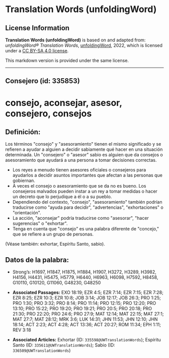 # Translation Words (unfoldingWord)

## License Information

**Translation Words (unfoldingWord)** is based on and adapted from: _unfoldingWord® Translation Words_, [unfoldingWord](https://unfoldingword.org/utw), 2022, which is licensed under a [CC BY-SA 4.0 license](https://creativecommons.org/licenses/by-sa/4.0/legalcode.en).

This markdown version is provided under the same license.



--------------------------------

## Consejero (id: 335853)

consejo, aconsejar, asesor, consejero, consejos
===============================================

Definición:
-----------

Los términos "consejo" y "asesoramiento" tienen el mismo significado y se refieren a ayudar a alguien a decidir sabiamente qué hacer en una situación determinada. Un "consejero" o "asesor" sabio es alguien que da consejos o asesoramiento que ayudará a una persona a tomar decisiones correctas.

* Los reyes a menudo tienen asesores oficiales o consejeros para ayudarlos a decidir asuntos importantes que afectan a las personas que gobiernan.
* A veces el consejo o asesoramiento que se da no es bueno. Los consejeros malvados pueden instar a un rey a tomar medidas o hacer un decreto que lo perjudique a él o a su pueblo.
* Dependiendo del contexto, "consejo", "asesoramiento" también podrían traducirse como "ayuda para decidir", "advertencias", "exhortaciones" o "orientación".
* La acción, "aconsejar" podría traducirse como "asesorar", "hacer sugerencias" o "exhortar".
* Tenga en cuenta que "consejo" es una palabra diferente de "concejo," que se refiere a un grupo de personas.

(Véase también: exhortar, Espíritu Santo, sabio).

Datos de la palabra:
--------------------

* Strong’s: H1697, H1847, H1875, H1884, H1907, H3272, H3289, H3982, H4156, H4431, H5475, H5779, H6440, H6963, H6098, H7592, H8458, G10110, G10120, G11060, G48230, G48250

* **Associated Passages:** EXO 18:19; EZR 4:5; EZR 7:14; EZR 7:15; EZR 7:28; EZR 8:25; EZR 10:3; EZR 10:8; JOB 3:14; JOB 12:17; JOB 26:3; PRO 1:25; PRO 1:30; PRO 3:32; PRO 8:14; PRO 11:14; PRO 12:15; PRO 12:20; PRO 13:10; PRO 15:22; PRO 19:20; PRO 19:21; PRO 20:5; PRO 20:18; PRO 21:30; PRO 22:20; PRO 24:6; PRO 27:9; MAT 12:14; MAT 22:15; MAT 27:1; MAT 27:7; MAT 28:12; MRK 3:6; LUK 14:31; JHN 11:53; JHN 12:10; JHN 18:14; ACT 2:23; ACT 4:28; ACT 13:36; ACT 20:27; ROM 11:34; EPH 1:11; REV 3:18
* **Associated Articles:** Exhortar (ID: `335598@UWTranslationWords`); Espíritu Santo (ID: `335611@UWTranslationWords`); Sabio (ID: `336509@UWTranslationWords`)

